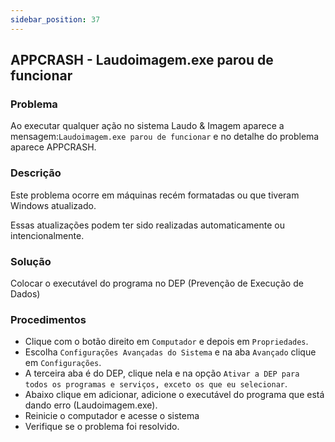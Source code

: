 ```yaml
---
sidebar_position: 37
---
```


## APPCRASH - Laudoimagem.exe parou de funcionar

### Problema

Ao executar qualquer ação no sistema Laudo & Imagem aparece a
mensagem:`Laudoimagem.exe parou de funcionar` e no detalhe do
problema aparece APPCRASH.

### Descrição

Este problema ocorre em máquinas recém formatadas ou que tiveram
Windows atualizado.

Essas atualizações podem ter sido realizadas automaticamente ou
intencionalmente.

### Solução

Colocar o executável do programa no DEP (Prevenção de Execução de
Dados)

### Procedimentos

-   Clique com o botão direito em `Computador` e depois em
`Propriedades`.
-   Escolha `Configurações Avançadas do Sistema` e na aba `Avançado`
clique em `Configurações`.
-   A terceira aba é do DEP, clique nela e na opção `Ativar a DEP para
todos os programas e serviços, exceto os que eu selecionar`.
-   Abaixo clique em adicionar, adicione o executável do programa que
está dando erro (Laudoimagem.exe).
-   Reinicie o computador e acesse o sistema
-   Verifique se o problema foi resolvido.